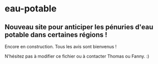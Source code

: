 # eau-potable

## Nouveau site pour anticiper les pénuries d'eau potable dans certaines régions !

Encore en construction. Tous les avis sont bienvenus ! 

N'hésitez pas à modifier ce fichier ou à contacter Thomas ou Fanny. :)
